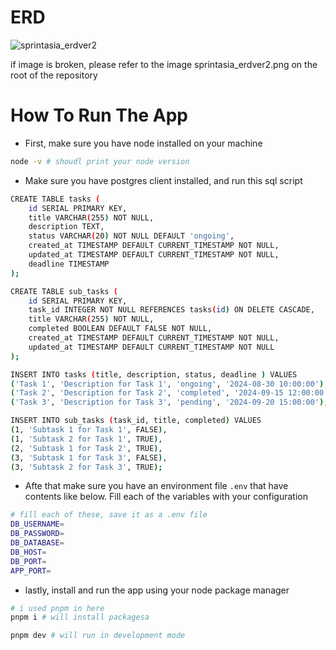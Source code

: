 # ERD

![sprintasia_erdver2](https://github.com/user-attachments/assets/5a6f5992-6b47-45dd-b5f2-ad6246a88052)

if image is broken, please refer to the image sprintasia_erdver2.png on the root of the repository

# How To Run The App

- First, make sure you have node installed on your machine

```bash
node -v # shoudl print your node version
```

- Make sure you have postgres client installed, and run this sql script

```bash
CREATE TABLE tasks (
    id SERIAL PRIMARY KEY,
    title VARCHAR(255) NOT NULL,
    description TEXT,
    status VARCHAR(20) NOT NULL DEFAULT 'ongoing',
    created_at TIMESTAMP DEFAULT CURRENT_TIMESTAMP NOT NULL,
    updated_at TIMESTAMP DEFAULT CURRENT_TIMESTAMP NOT NULL,
    deadline TIMESTAMP
);

CREATE TABLE sub_tasks (
    id SERIAL PRIMARY KEY,
    task_id INTEGER NOT NULL REFERENCES tasks(id) ON DELETE CASCADE,
    title VARCHAR(255) NOT NULL,
    completed BOOLEAN DEFAULT FALSE NOT NULL,
    created_at TIMESTAMP DEFAULT CURRENT_TIMESTAMP NOT NULL,
    updated_at TIMESTAMP DEFAULT CURRENT_TIMESTAMP NOT NULL
);

INSERT INTO tasks (title, description, status, deadline ) VALUES
('Task 1', 'Description for Task 1', 'ongoing', '2024-08-30 10:00:00'),
('Task 2', 'Description for Task 2', 'completed', '2024-09-15 12:00:00'),
('Task 3', 'Description for Task 3', 'pending', '2024-09-20 15:00:00');

INSERT INTO sub_tasks (task_id, title, completed) VALUES
(1, 'Subtask 1 for Task 1', FALSE),
(1, 'Subtask 2 for Task 1', TRUE),
(2, 'Subtask 1 for Task 2', TRUE),
(3, 'Subtask 1 for Task 3', FALSE),
(3, 'Subtask 2 for Task 3', TRUE);
```

- Afte that make sure you have an environment file `.env` that
  have contents like below. Fill each of the variables with your
  configuration

```bash
# fill each of these, save it as a .env file
DB_USERNAME=
DB_PASSWORD=
DB_DATABASE=
DB_HOST=
DB_PORT=
APP_PORT=
```

- lastly, install and run the app using your node package manager

```bash
# i used pnpm in here
pnpm i # will install packagesa

pnpm dev # will run in development mode
```
